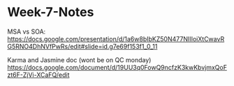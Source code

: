 # Week-7-Notes

MSA vs SOA: https://docs.google.com/presentation/d/1a6w8bIbKZ50N477NIIIoiXtCwavRG5RNO4DhNVfPwRs/edit#slide=id.g7e69f153f1_0_11

Karma and Jasmine doc (wont be on QC monday) https://docs.google.com/document/d/19UU3q0FowQ9ncfzK3kwKbvjmxQoFzt6F-ZjVi-XCaFQ/edit

